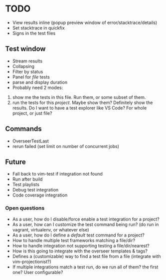 # TODO

- View results inline (popup preview window of error/stacktrace/details)
- Set stacktrace in quickfix
- Signs in the test files

## Test window

- Stream results
- Collapsing
- Filter by status
- Panel for _file_ tests
- parse and display duration
- Probably need 2 modes:

1. show me the tests in this file. Run them, or some subset of them.
2. run the tests for this _project_. Maybe show them? Definitely show the results.
   Do I want to have a test explorer like VS Code? For whole project, or just file?

## Commands

- OverseerTestLast
- rerun failed (set limit on number of concurrent jobs)

## Future

- Fall back to vim-test if integration not found
- Run after build
- Test playlists
- Debug test integration
- Code coverage integration

### Open questions

- As a user, how do I disable/force enable a test integration for a project?
- As a user, how can I customize the test command being run? (do run in vagrant, virtualenv, or whatever else)
- As a user, how do I define a _default_ test command for a project?
- How to handle multiple test frameworks matching a file/dir?
- How to handle integration not supporting testing a file/dir/nearest?
- How is this going to integrate with the overseer templates & tags?
- Defines a (customizable) way to find a test file from a file (integrate with vim-projectionist?)
- If multiple integrations match a test run, do we run all of them? the first one? User configurable?
